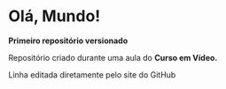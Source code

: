 # Olá, Mundo!
 **Primeiro repositório versionado**

 Repositório criado durante uma aula do **Curso em Vídeo.**

 Linha editada diretamente pelo site do GitHub
